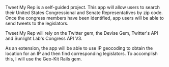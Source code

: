 Tweet My Rep is a self-guided project. This app will allow
users to search their United States Congressional and Senate
Representatives by zip code. Once the congress members have been
identified, app users will be able to send tweets to the legislators.

Tweet My Rep will rely on the Twitter gem, the Devise Gem, Twitter's
API and Sunlight Lab's Congress API V3.

As an extension, the app will be able to use IP geocoding to
obtain the location for an IP and then find corresponding legislators.
To accomplish this, I will use the Geo-Kit Rails gem.
